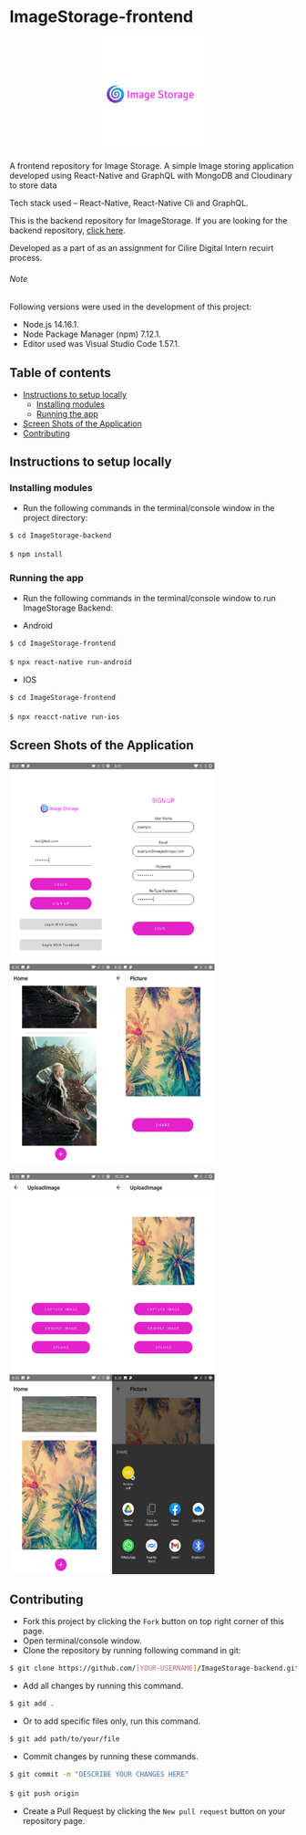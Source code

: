 # ImageStorage-frontend

<p align="center"><img src="./assets/image-storage-logo.png"></p>

A frontend repository for Image Storage. A simple Image storing application developed using React-Native and GraphQL with MongoDB and Cloudinary to store data

Tech stack used – React-Native, React-Native Cli and GraphQL.

This is the backend repository for ImageStorage. If you are looking for the backend repository, [click here](https://github.com/ShanmukhSreenivas/ImageStorage-backend).

Developed as a part of as an assignment for Cilire Digital Intern recuirt process.

###### Note

Following versions were used in the development of this project:

* Node.js 14.16.1.
* Node Package Manager (npm) 7.12.1.
* Editor used was Visual Studio Code 1.57.1.

## Table of contents
* [Instructions to setup locally](#instructions-to-setup-locally)
  * [Installing modules](#installing-modules)
  * [Running the app](#running-the-app)
* [Screen Shots of the Application](#screen-Shots)
* [Contributing](#contributing)

## Instructions to setup locally

### Installing modules

* Run the following commands in the terminal/console window in the project directory:

```bash
$ cd ImageStorage-backend

$ npm install
```

### Running the app

* Run the following commands in the terminal/console window to run ImageStorage Backend:

* Android

```bash
$ cd ImageStorage-frontend

$ npx react-native run-android

```
* IOS

```bash
$ cd ImageStorage-frontend

$ npx reacct-native run-ios
```

## Screen Shots of the Application

<p justify-content="space-between"><a><img src="./assets/Login.jpg" width="180" height="350" margin-right="5"></a><a><img src="./assets/SignUp.jpg" width="180" height="350" margin-left="5" margin-right="5"></a><a><img src="./assets/Home.jpg" width="180" height="350" margin-left="5" margin-right="5"></a><a><img src="./assets/Picture.jpg" width="180" height="350" margin-left="5"></a></p>
<p justify-content="space-between"><a><img src="./assets/Upload-image.jpg" width="180" height="350" margin-right="5"></a><a><img src="./assets/Image-Upload.jpg" width="180" height="350" margin-left="5" margin-right="5"></a><a><img src="./assets/Home-Upload.jpg" width="180" height="350" margin-left="5" margin-right="5"></a><a><img src="./assets/Share.jpg" width="180" height="350" margin-left="5"></a></p>

## Contributing

* Fork this project by clicking the ```Fork``` button on top right corner of this page.
* Open terminal/console window.
* Clone the repository by running following command in git:

```bash
$ git clone https://github.com/[YOUR-USERNAME]/ImageStorage-backend.git
```

* Add all changes by running this command.

```bash
$ git add .
```

* Or to add specific files only, run this command.

```bash
$ git add path/to/your/file
```

* Commit changes by running these commands.

```bash
$ git commit -m "DESCRIBE YOUR CHANGES HERE"

$ git push origin
```

* Create a Pull Request by clicking the ```New pull request``` button on your repository page.
